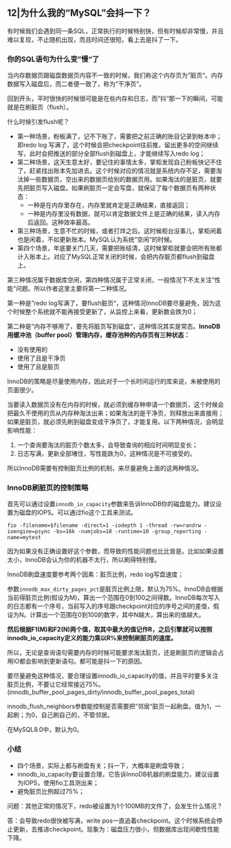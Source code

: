 ## 12|为什么我的“MySQL”会抖一下？

有时候我们会遇到同一条SQL，正常执行的时候特别快，但有时候却非常慢，并且难以复现，不止随机出现，而且时间还很短。看上去是抖了一下。

### 你的SQL语句为什么变”慢“了

当内存数据页跟磁盘数据页内容不一致的时候，我们称这个内存页为”脏页“。内存数据写入磁盘后，而二者便一致了，称为”干净页“。

回到开头，平时很快的时候很可能是在些内存和日志，而”抖“那一下的瞬间，可能就是在刷脏页（flush）。

什么时候引发flush呢？

- 第一种场景，粉板满了，记不下账了，需要把之前正确的账目记录到帐本中；即redo log 写满了，这个时候会把checkpoint往前推，留出更多的空间继续写，此时会把推送的部分全部flush到磁盘上，才能继续写入redo log；
- 第二种场景，这天生意太好，要记住的事情太多，掌柜发现自己粉板快记不住了，赶紧找出账本先加进去。这个时候对应的情况就是系统内存不足，需要淘汰掉一些数据页，空出来的数据页给别的数据页用。如果淘汰的是脏页，就要先把脏页写入磁盘。如果刷脏页一定会写盘，就保证了每个数据页有两种状态：
  - 一种是在内存里存在，内存里就肯定是正确结果，直接返回；
  - 一种是内存里没有数据，就可以肯定数据文件上是正确的结果，读入内存后返回。这种效率最高。
- 第三种场景，生意不忙的时候，或者打烊之后。这时候柜台没事儿，掌柜闲着也是闲着，不如更新账本。MySQL认为系统”空闲“的时候。
- 第四个场景，年底要关门几天，需要把账结清，这时候掌柜就要会把所有账都计入账本上。对应了MySQL正常关闭的时候，会把内存脏页都flush到磁盘上。

第三种情况属于数据库空闲，第四种情况属于正常关闭，一般情况下不太关注”性能“问题。所以作者这里主要将第一二种情况。

第一种是”redo log写满了，要flush脏页“，这种情况InnoDB要尽量避免，因为这个时候整个系统就不能再接受更新了，从监控上来看，更新数会跌为0；

第二种是”内存不够用了，要先将脏页写到磁盘“，这种情况其实是常态。**InnoDB用缓冲池（buffer pool）管理内存，缓存池种的内存页有三种状态：**

- 没有使用的
- 使用了且是干净页
- 使用了且是脏页

InnoDB的策略是尽量使用内存，因此对于一个长时间运行的库来说，未被使用的页面很少。

当要读入数据页没有在内存的时候，就必须到缓存种申请一个数据页，这个时候会把最久不使用的页从内存种淘汰出来；如果淘汰的是干净页，则释放出来直接用；如果是脏页，就必须先刷到磁盘变成干净页了，才能复用。以下两种情况，会明显影响性能：

1. 一个查询要淘汰的脏页个数太多，会导致查询的相应时间明显变长；
2. 日志写满，更新全部堵住，写性能跌为0，这种情况是不可接受的。

所以InnoDB需要有控制脏页比例的机制，来尽量避免上面的这两种情况。



### InnoDB刷脏页的控制策略

首先可以通过设置`innodb_io_capacity`参数来告诉InnoDB你的磁盘能力。建议设置为磁盘的IOPS。可以通过fio这个工具来测试。

```shell
fio -filename=$filename -direct=1 -iodepth 1 -thread -rw=randrw -ioengine=psync -bs=16k -numjobs=10 -runtime=10 -group_reporting -name=mytest
```

因为如果没有正确设置好这个参数，而导致的性能问题也比比皆是。比如如果设置太小，InnoDB会认为你的机器不太行，所以刷得特别慢。

InnoDB刷盘速度要参考两个因素：脏页比例，redo log写盘速度；

参数`innodb_max_dirty_pages_pct`是脏页比例上限，默认为75%。InnoDB会根据当前得脏页比例(假设为M)，算出一个范围在0到100之间得数。InnoDB每次写入的日志都有一个序号，当前写入的序号跟checkpoint对应的序号之间的差值，假设为N。计算出一个范围在0到100的数字，其中N越大，算出来的值越大。

**然后根据F1(M)和F2(N)两个值，取其中最大的值记作R，之后引擎就可以按照innodb_io_capacity定义的能力乘以R%来控制刷脏页的速度。**

所以，无论是查询语句需要内存的时候可能要求淘汰脏页，还是刷脏页的逻辑会占用IO都会影响到更新语句。都可能是抖一下的原因。

要尽量避免这种情况，要合理设置innodb_io_capacity的值，并且平时要多关注脏页比例，不要让它经常接近75%。(innodb_buffer_pool_pages_dirty/innodb_buffer_pool_pages_total)

innodb_flush_neighbors参数能控制是否需要把”邻居“脏页一起刷盘。值为1，一起刷；为0，自己刷自己的，不管邻居。

在MySQL8.0中，默认为0。



### 小结

- 四个场景，实际上都与刷盘有关；抖一下，大概率是刷盘导致；
- innodb_io_capacity要设置合理，它告诉InnoDB机器的刷盘能力，建议设置为IOPS，使用fio工具测出来；
- 避免脏页比例超过75%；



问题：其他正常的情况下，redo被设置为1个100MB的文件了，会发生什么情况？

答：会导致redo很快被写满，write pos一直追着checkpoint。这个时候系统会停止更新，去推进checkpoint。现象为：磁盘压力很小，但数据库出现间歇性性能下降。

